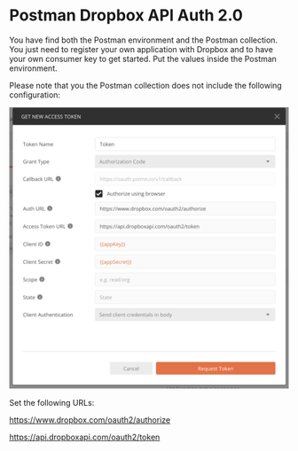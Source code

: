 # Postman Dropbox API Auth 2.0 

You have find both the Postman environment and the Postman collection. 
You just need to register your own application with Dropbox and to have your own consumer key to get started. Put the values inside the Postman environment.

Please note that you the Postman collection does not include the following configuration:

![Postman OAuth helper](get-token-example.png?raw=true)

Set the following URLs:

https://www.dropbox.com/oauth2/authorize

https://api.dropboxapi.com/oauth2/token
